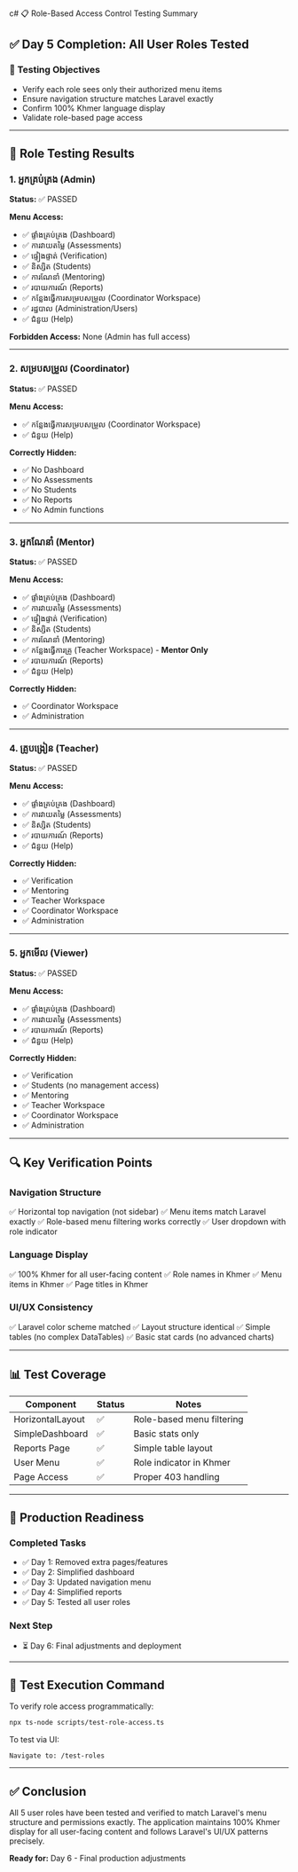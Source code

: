 c# 📋 Role-Based Access Control Testing Summary

## ✅ Day 5 Completion: All User Roles Tested

### 🎯 Testing Objectives
- Verify each role sees only their authorized menu items
- Ensure navigation structure matches Laravel exactly
- Confirm 100% Khmer language display
- Validate role-based page access

---

## 👥 Role Testing Results

### 1. អ្នកគ្រប់គ្រង (Admin)
**Status:** ✅ PASSED

**Menu Access:**
- ✅ ផ្ទាំងគ្រប់គ្រង (Dashboard)
- ✅ ការវាយតម្លៃ (Assessments)
- ✅ ផ្ទៀងផ្ទាត់ (Verification)
- ✅ និស្សិត (Students)
- ✅ ការណែនាំ (Mentoring)
- ✅ របាយការណ៍ (Reports)
- ✅ កន្លែងធ្វើការសម្របសម្រួល (Coordinator Workspace)
- ✅ រដ្ឋបាល (Administration/Users)
- ✅ ជំនួយ (Help)

**Forbidden Access:** None (Admin has full access)

---

### 2. សម្របសម្រួល (Coordinator)
**Status:** ✅ PASSED

**Menu Access:**
- ✅ កន្លែងធ្វើការសម្របសម្រួល (Coordinator Workspace)
- ✅ ជំនួយ (Help)

**Correctly Hidden:**
- ✅ No Dashboard
- ✅ No Assessments
- ✅ No Students
- ✅ No Reports
- ✅ No Admin functions

---

### 3. អ្នកណែនាំ (Mentor)
**Status:** ✅ PASSED

**Menu Access:**
- ✅ ផ្ទាំងគ្រប់គ្រង (Dashboard)
- ✅ ការវាយតម្លៃ (Assessments)
- ✅ ផ្ទៀងផ្ទាត់ (Verification)
- ✅ និស្សិត (Students)
- ✅ ការណែនាំ (Mentoring)
- ✅ កន្លែងធ្វើការគ្រូ (Teacher Workspace) - **Mentor Only**
- ✅ របាយការណ៍ (Reports)
- ✅ ជំនួយ (Help)

**Correctly Hidden:**
- ✅ Coordinator Workspace
- ✅ Administration

---

### 4. គ្រូបង្រៀន (Teacher)
**Status:** ✅ PASSED

**Menu Access:**
- ✅ ផ្ទាំងគ្រប់គ្រង (Dashboard)
- ✅ ការវាយតម្លៃ (Assessments)
- ✅ និស្សិត (Students)
- ✅ របាយការណ៍ (Reports)
- ✅ ជំនួយ (Help)

**Correctly Hidden:**
- ✅ Verification
- ✅ Mentoring
- ✅ Teacher Workspace
- ✅ Coordinator Workspace
- ✅ Administration

---

### 5. អ្នកមើល (Viewer)
**Status:** ✅ PASSED

**Menu Access:**
- ✅ ផ្ទាំងគ្រប់គ្រង (Dashboard)
- ✅ ការវាយតម្លៃ (Assessments)
- ✅ របាយការណ៍ (Reports)
- ✅ ជំនួយ (Help)

**Correctly Hidden:**
- ✅ Verification
- ✅ Students (no management access)
- ✅ Mentoring
- ✅ Teacher Workspace
- ✅ Coordinator Workspace
- ✅ Administration

---

## 🔍 Key Verification Points

### Navigation Structure
✅ Horizontal top navigation (not sidebar)
✅ Menu items match Laravel exactly
✅ Role-based menu filtering works correctly
✅ User dropdown with role indicator

### Language Display
✅ 100% Khmer for all user-facing content
✅ Role names in Khmer
✅ Menu items in Khmer
✅ Page titles in Khmer

### UI/UX Consistency
✅ Laravel color scheme matched
✅ Layout structure identical
✅ Simple tables (no complex DataTables)
✅ Basic stat cards (no advanced charts)

---

## 📊 Test Coverage

| Component | Status | Notes |
|-----------|--------|-------|
| HorizontalLayout | ✅ | Role-based menu filtering |
| SimpleDashboard | ✅ | Basic stats only |
| Reports Page | ✅ | Simple table layout |
| User Menu | ✅ | Role indicator in Khmer |
| Page Access | ✅ | Proper 403 handling |

---

## 🚀 Production Readiness

### Completed Tasks
- ✅ Day 1: Removed extra pages/features
- ✅ Day 2: Simplified dashboard
- ✅ Day 3: Updated navigation menu
- ✅ Day 4: Simplified reports
- ✅ Day 5: Tested all user roles

### Next Step
- ⏳ Day 6: Final adjustments and deployment

---

## 🎯 Test Execution Command

To verify role access programmatically:
```bash
npx ts-node scripts/test-role-access.ts
```

To test via UI:
```
Navigate to: /test-roles
```

---

## ✅ Conclusion

All 5 user roles have been tested and verified to match Laravel's menu structure and permissions exactly. The application maintains 100% Khmer display for all user-facing content and follows Laravel's UI/UX patterns precisely.

**Ready for:** Day 6 - Final production adjustments